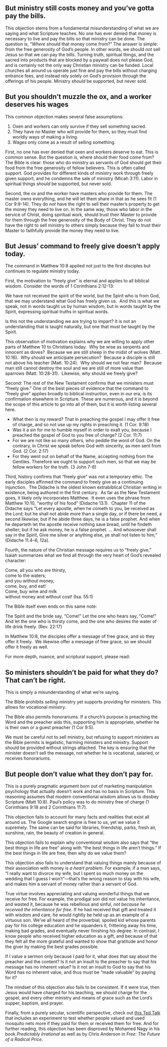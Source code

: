## But ministry still costs money and you’ve gotta pay the bills.

This objection stems from a fundamental misunderstanding of what we are saying and what Scripture teaches. No one has ever denied that money is necessary to live and pay the bills so that ministry can be done. The question is, “*Where* should that money come from?” The answer is simple: from the free generosity of God’s people. In other words, we should *not* sell Jesus so that we can pay the bills. Turning truth, spiritual things, and the sacred into products that are blocked by a paywall does not please God, and is certainly not the only way Christian ministry can be funded. Local churches all around us operate just fine and pay the bills without charging entrance fees, and instead rely solely on God’s provision through the offerings of his people. Ministry *should* be supported, but never sold.

## But you shouldn’t muzzle the ox, and a worker deserves his wages

This common objection makes several false assumptions:

1. Oxen and workers can only survive if they sell something sacred. 
2. They have no Master who will provide for them, so they must find worldly ways of making a living.
3. Wages only come as a result of selling something.

First, no one has ever denied that oxen and workers deserve to eat. This is common sense. But the question is, where should their food come from? The Bible is clear: those who do ministry as servants of God should get their food from the free generosity of fellow believers. This is often called support. God provides for different kinds of ministry work through freely given support, and he condemns the sale of ministry (Micah 3:11). Labor in spiritual things *should* be supported, but never sold.

Second, the ox and the worker have masters who provide for them. The master owns everything, and he will let them share in that as he sees fit (1 Cor 9:9-14). They do *not* have the right to sell their master’s property to get the money they need to live on. In the same way, those who labor in the service of Christ, doing spiritual work, should trust their Master to provide for them through the free generosity of the Body of Christ. They do not have the right to sell ministry to others simply because they fail to trust their Master to faithfully provide the money they need to live.

## But Jesus’ command to freely give doesn’t apply today.

The command in Matthew 10:8 applied not just to the first disciples but continues to regulate ministry today. 

First, the motivation to “freely give” is eternal and applies to all biblical wisdom. Consider the words of 1 Corinthians 2:12-13:

We have not received the spirit of the world, but the Spirit who is from God, that we may understand what God has freely given us.  And this is what we speak, not in words taught us by human wisdom, but in words taught by the Spirit, expressing spiritual truths in spiritual words.

Is this not the understanding we are trying to impart? It is not an understanding that is taught naturally, but one that must be taught by the Spirit.

This observation of motivation explains why we are willing to apply other parts of Matthew 10 to Christians today.  Why be wise as serpents and innocent as doves?  Because we are still sheep in the midst of wolves (Matt. 10:16).  Why should we anticipate persecution?  Because a disciple is still not above his teacher (Matt. 10:24).  Why should we not fear man?  Because man still cannot destroy the soul and we are still of more value than sparrows (Matt. 10:28-31).  Likewise, why should we freely give? 

Second: The rest of the New Testament confirms that we ministers must “freely give.” One of the best pieces of evidence that the command to “freely give” applies broadly to biblical instruction, even in our era, is its confirmation elsewhere in Scripture. These are numerous, and it is beyond the scope of this article to go into all of them, but it is worth listing several here.

* What then is my reward? That in preaching the gospel I may offer it free of charge, and so not use up my rights in preaching it. (1 Cor. 9:18)
* Was it a sin for me to humble myself in order to exalt you, because I preached the gospel of God to you free of charge? (2 Cor. 11:7)
* For we are not like so many others, who peddle the word of God. On the contrary, in Christ we speak before God with sincerity, as men sent from God. (2 Cor. 2:17)
* For they went out on behalf of the Name, accepting nothing from the Gentiles. Therefore we ought to support such men, so that we may be fellow workers for the truth. (3 John 7-8)

Third, history confirms that “freely give” was not a temporary ethic. The early disciples affirmed the command to freely give as a continuing injunction.  The Didache is the oldest known extrabiblical Christian writing in existence, being authored in the first century.  As far as the New Testament goes, it likely only incorporates Matthew.  It even uses the phrase from Matthew 10:10, “worthy of his food” (Didache 13.1).  Chapter 11 of the Didache says “Let every apostle, when he cometh to you, be received as the Lord; but he shall not abide more than a single day, or if there be need, a second likewise; but if he abide three days, he is a false proph­et. And when he departeth let the apostle receive nothing save bread, until he findeth shelter; but if he ask money, he is a false proph­et. … And whosoever shall say in the Spirit, Give me silver or anything else, ye shall not listen to him;” (Didache 11.4–6, 12a).

Fourth, the nature of the Christian message requires us to “freely give.” Isaiah summarizes what we find all through the very heart of God’s revealed character:

Come, all you who are thirsty,\
come to the waters;\
and you without money,\
come, buy, and eat!\
Come, buy wine and milk\
without money and without cost! (Isa. 55:1)

The Bible itself even ends on this same note:

The Spirit and the bride say, “Come!” Let the one who hears say, “Come!” And let the one who is thirsty come, and the one who desires the water of life drink freely. (Rev. 22:17)

In Matthew 10:8, the disciples offer a message of free grace, and so they offer it freely.  We likewise offer a message of free grace, so we should offer it freely as well.

For more depth, nuance, and scriptural support, please read:


<article-preview id="freely-give-today"></article-preview>


## So ministers shouldn’t be paid for what they do? That can’t be right.

This is simply a misunderstanding of what we’re saying.

The Bible prohibits *selling* ministry yet supports providing for ministers. This allows for vocational ministry. 

The Bible also permits honorariums. If a church’s purpose is preaching the Word and the preacher aids this, supporting him is appropriate, whether he is their own or a guest preacher (1 Cor 9:5). 

We must be careful not to sell ministry, but refusing to support ministers as the Bible permits is legalistic, harming ministers and ministry. Support should be provided without strings attached. The key is ensuring that the minister doesn’t sell the message, not whether he is vocational, salaried, or receives honorariums. 


<article-preview id="should-preachers-be-paid"></article-preview>


## But people don’t value what they don’t pay for.

This is a purely pragmatic argument born out of marketing manipulation psychology that actually doesn’t work and has no basis in Scripture. This reasoning assumes that modern conventional wisdom allows us to disobey Scripture (Matt 10:8). Paul’s policy was to do ministry free of charge (1 Corinthians 9:18 and 2 Corinthians 11:7).

This objection fails to account for many facts and realities that exist all around us. The Google search engine is free to us, yet we value it supremely. The same can be said for libraries, friendship, parks, fresh air, sunshine, rain, the beauty of creation in general.

This objection fails to explain why conventional wisdom also says that “the best things in life are free” along with “the best things in life aren’t things.” If the best things in life are free, then why do we value them?

This objection also fails to understand that valuing things mainly because of their association with money is *a heart problem*. For example, if a man says, “I really want to divorce my wife, but I spent so much money on the wedding that I guess I won’t”—that’s the wrong reason to stay with his wife, and makes him a servant of money rather than a servant of God.

True virtue involves appreciating and valuing wonderful things that we receive for free. For example, the prodigal son did not value his inheritance, and wasted it, because he was rebellious and sinful, *not because he received the inheritance for free*. If he had received that gift and treated it with wisdom and care, he would rightly be held up as an example of a virtuous son. We’ve all heard of the proverbial, spoiled kid whose parents pay for his college education and he squanders it, frittering away his time, making bad grades, and eventually never finishing his degree. In contrast, I know people who received higher education as a gift, and because of that they felt all the more grateful and wanted to show that gratitude and honor the giver by making the best grades possible. 

If I value a sermon only because I paid for it, what does that say about the preacher and the content? Is it not an insult to the preacher to say that his message has no inherent value? Is it not an insult to God to say that his Word has no inherent value, and thus must be “made valuable” by paying for it?

The mindset of this objection also fails to be consistent. If it were true, then Jesus would have charged for his teaching, we should charge for the gospel, and every other ministry and means of grace such as the Lord’s supper, baptism, and prayer.

Finally, from a purely secular, scientific perspective, check out [this Ted Talk](https://youtu.be/0zvrGiPkVcs?t=531) that includes an experiment to test whether people valued and used mosquito nets more if they paid for them or received them for free. And for further reading, this objection has been disproved by Mohamed Nagy in his book *Predictably Irrational* as well as by Chris Anderson in *Free: The Future of a Radical Price*.

